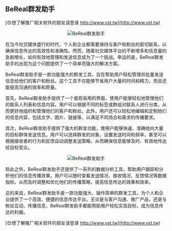 ## **BeReal群发助手**

[😍想了解推广相关软件的朋友请登录 http://www.vst.tw](http://www.vst.tw)

 <center><img src="https://vst.tw/MP4/tuiguang/png/4.png" alt="BeReal群发助手"></center>

在当今社交媒体盛行的时代，个人和企业都需要保持与客户和粉丝的密切联系，以确保信息传达的高效性和准确性。然而，随着社交媒体平台的不断增多和信息量的急剧增长，如何有效地管理和发送信息成为了一个挑战。幸运的是，BeReal群发助手的出现为这个问题提供了一个简单而强大的解决方案。

BeReal群发助手是一款功能强大的群发工具，旨在帮助用户轻松管理并批量发送信息给他们的客户和粉丝。这个工具不仅能够节省用户大量的时间和精力，而且还能提高沟通的效率和质量。

首先，BeReal群发助手提供了一个直观易用的界面，使用户能够轻松地管理他们的联系人列表和信息内容。用户可以根据不同的标签或群组对联系人进行分类，从而更好地组织和管理他们的客户和粉丝。此外，用户还可以轻松地编辑和定制他们的信息内容，包括文字、图片、链接等，以满足不同场合和需求的传播要求。

其次，BeReal群发助手提供了强大的群发功能，使用户能够快速、准确地向大量的目标群体发送信息。用户可以选择群发的对象，设置发送时间和频率，甚至可以根据接收者的行为和反馈自动调整发送策略，从而确保信息能够及时、有效地传达给目标受众。

 <center><img src="https://vst.tw/MP4/tuiguang/png/8.png" alt="BeReal群发助手"></center>

除此之外，BeReal群发助手还提供了一系列的数据分析工具，帮助用户跟踪和分析他们的信息传播效果。用户可以随时查看发送情况、接收情况、反馈情况等数据指标，从而及时调整和优化他们的传播策略，提高信息传达的效果和效率。

总的来说，BeReal群发助手是一款功能强大、操作简单的群发工具，为个人和企业提供了一个高效、便捷的信息传达平台。无论是与客户沟通、推广产品，还是与粉丝互动、传播信息，BeReal群发助手都能帮助用户轻松实现目标，成为信息传达的利器。

[😍想了解推广相关软件的朋友请登录 http://www.vst.tw](http://www.vst.tw)



